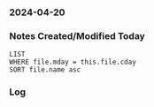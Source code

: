 ### 2024-04-20

### Notes Created/Modified Today
```dataview
LIST 
WHERE file.mday = this.file.cday
SORT file.name asc
```
### Log